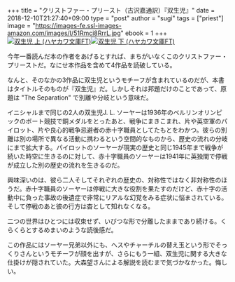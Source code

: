 +++
title = "クリストファー・プリースト（古沢嘉通訳）『双生児』"
date = 2018-12-10T21:27:40+09:00
type = "post"
author = "sugi"
tags = ["priest"]
image = "https://images-fe.ssl-images-amazon.com/images/I/51Rmci8RrrL.jpg"
ebook = 1
+++
<a href="http://www.amazon.co.jp/exec/obidos/ASIN/B014F70OZE/chezsugi-22/ref=nosim/" name="amazletlink" target="_blank"><img src="https://images-fe.ssl-images-amazon.com/images/I/51Rmci8RrrL.jpg" alt="双生児 上 (ハヤカワ文庫FT)" class="alignleft"  /></a><a href="http://www.amazon.co.jp/exec/obidos/ASIN/B014F70OQI/chezsugi-22/ref=nosim/" name="amazletlink" target="_blank"><img src="https://images-fe.ssl-images-amazon.com/images/I/51AFBCIZK1L.jpg" alt="双生児 下 (ハヤカワ文庫FT)" class="alignleft"  /></a>

今年一番読んだ本の作者をあげるとすれば、まちがいなくこのクリストファー・プリーストだ。なにせ本作品を含めて4作品を読破している。

なんと、そのなかの3作品に双生児というモチーフが含まれているのだが、本書はタイトルそのものが『双生児』だ。しかしそれは邦題だけのことであって、原題は "The Separation" で別離や分岐という意味だ。

イニシャルまで同じの2人の双生児J. L. ソーヤーは1936年のベルリンオリンピックのボート競技で銅メダルをとったあと、戦争にまきこまれ、片や英空軍のパイロット、片や良心的戦争忌避者の赤十字職員としてたもとをわかつ。彼らの別離は別の場所で異なる活動に携わるという空間的なものから、歴史の流れの分岐にまで拡大する。パイロットのソーヤーが現実の歴史と同じ1945年まで戦争が続いた時空に生きるのに対して、赤十字職員のソーヤーは1941年に英独間で停戦が成立した別の歴史の流れを生きるのだ。

興味深いのは、彼ら二人そしてそれぞれの歴史の、対称性ではなく非対称性のほうだ。赤十字職員のソーヤーは停戦に大きな役割を果たすのだけど、赤十字の活動中に負った事故の後遺症で非常にリアルな幻覚をみる症状に悩まされている。そして停戦のあと彼の行方は杳として知れなくなる。

二つの世界はひとつには収束せず、いびつな形で分離したままであり続ける。くらくらとするめまいのような読後感だ。

この作品にはソーヤー兄弟以外にも、ヘスやチャーチルの替え玉という形でそっくりさんというモチーフが顔を出すが、さらにもう一組、双生児に関する大きな仕掛けが隠されていた。大森望さんによる解説を読むまで気づかなかった。悔しい。
